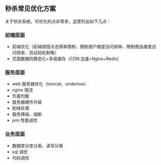 ## 秒杀常见优化方案

关于秒杀系统，可优化的点非常多，这里列出如下几点：

### 前端层面

- 前端优化（前端按钮点击频率限制、限制用户维度访问频率、限制商品维度访问频率、验证码机制等）
- 页面数据的静态化+多级缓存（CDN 加速+Nginx+Redis）

### 服务层面

- web 服务器优化（tomcat、undertow）
- nginx 限流
- 负载均衡
- 服务器硬件升级
- 削峰处理
- 服务降级、熔断
- jvm 性能调优

### 业务层面

- 数据库分库分表、读写分离
- sql 调优
- 代码调优
